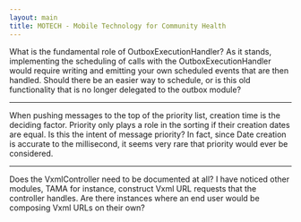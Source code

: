 ```yaml
---
layout: main
title: MOTECH - Mobile Technology for Community Health
---
```


What is the fundamental role of OutboxExecutionHandler? As it stands, implementing the scheduling of calls with the OutboxExecutionHandler would require writing and emitting your own scheduled events that are then handled. Should there be an easier way to schedule, or is this old functionality that is no longer delegated to the outbox module?

***

When pushing messages to the top of the priority list, creation time is the deciding factor. Priority only plays a role in the sorting if their creation dates are equal. Is this the intent of message priority? In fact, since Date creation is accurate to the millisecond, it seems very rare that priority would ever be considered.

***

Does the VxmlController need to be documented at all? I have noticed other modules, TAMA for instance, construct Vxml URL requests that the controller handles. Are there instances where an end user would be composing Vxml URLs on their own?